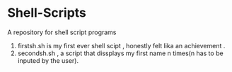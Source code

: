 # Shell-Scripts
 A repository for shell script programs 
1) firstsh.sh is my first ever shell scipt , honestly felt lika an achievement .
2) secondsh.sh , a script that dissplays my first name n times(n has to be inputed by the user).
